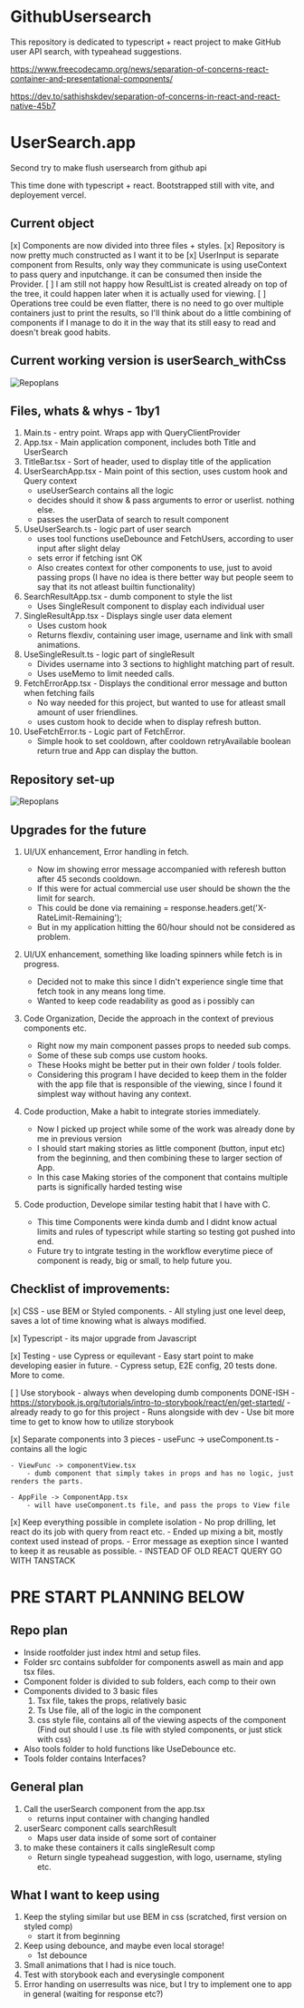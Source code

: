 # GithubUsersearch
This repository is dedicated to typescript + react project to make GitHub user API search, with typeahead suggestions.


https://www.freecodecamp.org/news/separation-of-concerns-react-container-and-presentational-components/

https://dev.to/sathishskdev/separation-of-concerns-in-react-and-react-native-45b7


# UserSearch.app
Second try to make flush usersearch from github api

This time done with typescript + react.
Bootstrapped still with vite, and deployement vercel.

## Current object

[x] Components are now divided into three files + styles.
[x] Repository is now pretty much constructed as I want it to be
[x] UserInput is separate component from Results, only way they communicate is using useContext to pass query and inputchange. it can be consumed then inside the Provider.
[ ] I am still not happy how ResultList is created already on top of the tree, it could happen later when it is actually used for viewing.
[ ] Operations tree could be even flatter, there is no need to go over multiple containers just to print the results, so I'll think about do a little combining of components if I manage to do it in the way that its still easy to read and doesn't break good habits.

## Current working version is userSearch_withCss

![Repoplans](order.drawio.svg)


## Files, whats & whys - 1by1

1. Main.ts - entry point. Wraps app with QueryClientProvider
2. App.tsx - Main application component, includes both Title and UserSearch
3. TitleBar.tsx - Sort of header, used to display title of the application
4. UserSearchApp.tsx - Main point of this section, uses custom hook and Query context
    - useUserSearch contains all the logic
    - decides should it show & pass arguments to error or userlist. nothing else.
    - passes the userData of search to result component
5. UseUserSearch.ts - logic part of user search
    - uses tool functions useDebounce and FetchUsers, according to user input after slight delay
    - sets error if fetching isnt OK
    - Also creates context for other components to use, just to avoid passing props (I have no idea is there better way but people seem to say that its not atleast builtin functionality)
6. SearchResultApp.tsx - dumb component to style the list
    - Uses SingleResult component to display each individual user
7. SingleResultApp.tsx - Displays single user data element
    - Uses custom hook
    - Returns flexdiv, containing user image, username and link with small animations.
8. UseSingleResult.ts - logic part of singleResult
    - Divides username into 3 sections to highlight matching part of result.
    - Uses useMemo to limit needed calls.
9. FetchErrorApp.tsx -  Displays the conditional error message and button when fetching fails
    - No way needed for this project, but wanted to use for atleast small amount of user friendlines.
    - uses custom hook to decide when to display refresh button.
10. UseFetchError.ts - Logic part of FetchError.
    - Simple hook to set cooldown, after cooldown retryAvailable boolean return true and App can display the button.

## Repository set-up
![Repoplans](Repository_plan.drawio.svg)




##  Upgrades for the future

1. UI/UX enhancement, Error handling in fetch.
    - Now im showing error message accompanied with referesh button after 45 seconds cooldown.
    - If this were for actual commercial use user should be shown the the limit for search.
    - This could be done via remaining = response.headers.get('X-RateLimit-Remaining');
    - But in my application hitting the 60/hour should not be considered as problem.

2. UI/UX enhancement, something like loading spinners while fetch is in progress.
    - Decided not to make this since I didn't experience single time that fetch took in any means long time.
    - Wanted to keep code readability as good as i possibly can

3. Code Organization, Decide the approach in the context of previous components etc.
    - Right now my main component passes props to needed sub comps.
    - Some of these sub comps use custom hooks.
    - These Hooks might be better put in their own folder / tools folder.
    - Considering this program I have decided to keep them in the folder with the app file that is responsible of the viewing, since I found it simplest way without having any context.

4. Code production, Make a habit to integrate stories immediately.
    - Now I picked up project while some of the work was already done by me in previous version
    - I should start making stories as little component (button, input etc) from the beginning, and then combining these to larger section of App.
    - In this case Making stories of the component that contains multiple parts is significally harded testing wise

5. Code production, Develope similar testing habit that I have with C.
    - This time Components were kinda dumb and I didnt know actual limits and rules of typescript while starting so testing got pushed into end.
    - Future try to intgrate testing in the workflow everytime piece of component is ready, big or small, to help future you.



## Checklist of improvements:

[x] CSS - use BEM or Styled components.
    - All styling just one level deep, saves a lot of time knowing what is always modified.

[x] Typescript - its major upgrade from Javascript

[x] Testing - use Cypress or equilevant
    - Easy start point to make developing easier in future.
    - Cypress setup, E2E config, 20 tests done. More to come.

[ ] Use storybook - always when developing dumb components DONE-ISH
    - https://storybook.js.org/tutorials/intro-to-storybook/react/en/get-started/
    - already ready to go for this project
    - Runs alongside with dev
    - Use bit more time to get to know how to utilize storybook

[x] Separate components into 3 pieces
    - useFunc -> useComponent.ts
        - contains all the logic

    - ViewFunc -> componentView.tsx
        - dumb component that simply takes in props and has no logic, just renders the parts.

    - AppFile -> ComponentApp.tsx
        - will have useComponent.ts file, and pass the props to View file

[x] Keep everything possible in complete isolation
    - No prop drilling, let react do its job with query from react etc.
        - Ended up mixing a bit, mostly context used instead of props.
        - Error message as exeption since I wanted to keep it as reusable as possible.
    - INSTEAD OF OLD REACT QUERY GO WITH TANSTACK

# PRE START PLANNING BELOW

## Repo plan

- Inside rootfolder just index html and setup files.
- Folder src contains subfolder for components aswell as main and app tsx files.
- Component folder is divided to sub folders, each comp to their own
- Components divided to 3 basic files
    1. Tsx file, takes the props, relatively basic
    2. Ts Use file, all of the logic in the component
    3. css style file, contains all of the viewing aspects of the component (Find out should I use .ts file with styled components, or just stick with css)
- Also tools folder to hold functions like UseDebounce etc.
- Tools folder contains Interfaces?

## General plan

1. Call the userSearch component from the app.tsx
    - returns input container with changing handled
2. userSearc component calls searchResult
    - Maps user data inside of some sort of container
3. to make these containers it calls singleResult comp
    - Return single typeahead suggestion, with logo, username, styling etc.

## What I want to keep using

1. Keep the styling similar but use BEM in css (scratched, first version on styled comp)
    - start it from beginning
2. Keep using debounce, and maybe even local storage!
    - 1st debounce
3. Small animations that I had is nice touch.
4. Test with storybook each and everysingle component
5. Error handing on userresults was nice, but I try to implement one to app in general (waiting for response etc?)